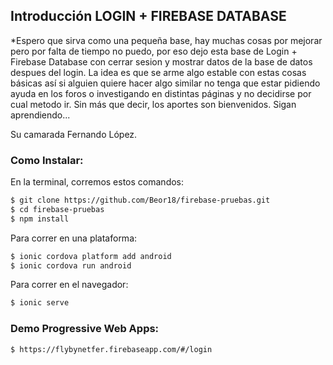 

## Introducción LOGIN + FIREBASE DATABASE

*Espero que sirva como una pequeña base, hay muchas cosas por mejorar pero por falta de tiempo no puedo, por eso dejo esta base de Login + Firebase Database con cerrar sesion y mostrar datos de la base de datos despues del login. La idea es que se arme algo estable con estas cosas básicas así si alguien quiere hacer algo similar no tenga que estar pidiendo ayuda en los foros o investigando en distintas páginas y no decidirse por cual metodo ir. Sin más que decir, los aportes son bienvenidos. Sigan aprendiendo...

Su camarada Fernando López.

### Como Instalar:

En la terminal, corremos estos comandos:

```bash
$ git clone https://github.com/Beor18/firebase-pruebas.git
$ cd firebase-pruebas
$ npm install
```

Para correr en una plataforma:

```bash
$ ionic cordova platform add android
$ ionic cordova run android
```

Para correr en el navegador:

```bash
$ ionic serve
```

### Demo Progressive Web Apps:

```bash
$ https://flybynetfer.firebaseapp.com/#/login
```

